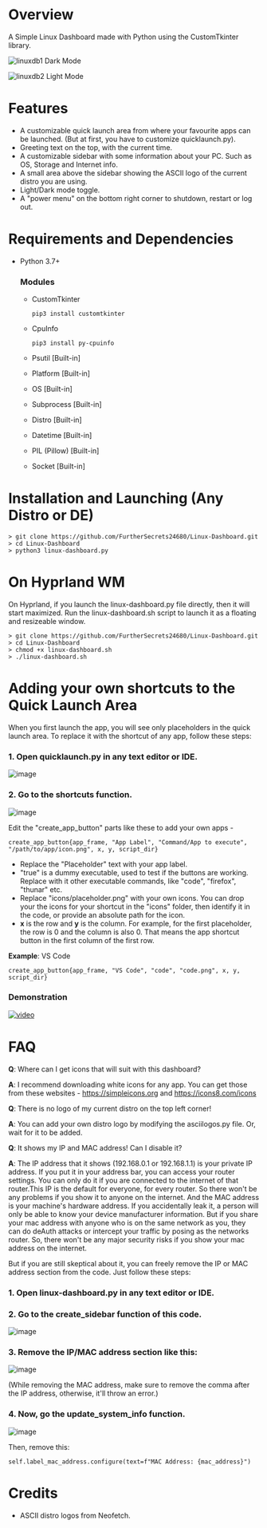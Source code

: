 # Overview
A Simple Linux Dashboard made with Python using the CustomTkinter library.

![linuxdb1](https://github.com/FurtherSecrets24680/Linux-Dashboard/assets/78081767/dfdb38df-2efd-4e84-9824-a23e4cfa96c6)
Dark Mode

![linuxdb2](https://github.com/FurtherSecrets24680/Linux-Dashboard/assets/78081767/b106740d-0552-45ff-91f8-ae92d97517d5)
Light Mode

# Features
- A customizable quick launch area from where your favourite apps can be launched. (But at first, you have to customize quicklaunch.py).
- Greeting text on the top, with the current time.
- A customizable sidebar with some information about your PC. Such as OS, Storage and Internet info.
- A small area above the sidebar showing the ASCII logo of the current distro you are using.
- Light/Dark mode toggle.
- A "power menu" on the bottom right corner to shutdown, restart or log out.

# Requirements and Dependencies
- Python 3.7+
   ### Modules
   - CustomTkinter
     
     ```
     pip3 install customtkinter
     ```
   - CpuInfo
     
     ```
     pip3 install py-cpuinfo
     ```
   - Psutil [Built-in]
   - Platform [Built-in]
   - OS [Built-in]
   - Subprocess [Built-in]
   - Distro [Built-in]
   - Datetime [Built-in]
   - PIL (Pillow) [Built-in]
   - Socket [Built-in]

# Installation and Launching (Any Distro or DE)

```
> git clone https://github.com/FurtherSecrets24680/Linux-Dashboard.git
> cd Linux-Dashboard
> python3 linux-dashboard.py
```
# On Hyprland WM
On Hyprland, if you launch the linux-dashboard.py file directly, then it will start maximized. Run the linux-dashboard.sh script to launch it as a floating and resizeable window.

```
> git clone https://github.com/FurtherSecrets24680/Linux-Dashboard.git
> cd Linux-Dashboard
> chmod +x linux-dashboard.sh
> ./linux-dashboard.sh
```

# Adding your own shortcuts to the Quick Launch Area
When you first launch the app, you will see only placeholders in the quick launch area.
To replace it with the shortcut of any app, follow these steps:

### 1. Open quicklaunch.py in any text editor or IDE.
![image](https://github.com/FurtherSecrets24680/Linux-Dashboard/assets/78081767/62af0f79-fa06-45f1-9048-4649245ee02d)

### 2. Go to the shortcuts function.
![image](https://github.com/FurtherSecrets24680/Linux-Dashboard/assets/78081767/ceed08c7-f9d9-42b1-856f-5b530bfa45cc)

Edit the "create_app_button" parts like these to add your own apps -
```
create_app_button{app_frame, "App Label", "Command/App to execute", "/path/to/app/icon.png", x, y, script_dir}
```
- Replace the "Placeholder" text with your app label.
- "true" is a dummy executable, used to test if the buttons are working. Replace with it other executable commands, like "code", "firefox", "thunar" etc.
- Replace "icons/placeholder.png" with your own icons. You can drop your the icons for your shortcut in the "icons" folder, then identify it in the code, or provide an absolute path for the icon.
- **x** is the row and **y** is the column. For example, for the first placeholder, the row is 0 and the column is also 0. That means the app shortcut button in the first column of the first row.

**Example**: VS Code
```
create_app_button{app_frame, "VS Code", "code", "code.png", x, y, script_dir}
```
### Demonstration
[![video](https://github.com/FurtherSecrets24680/Linux-Dashboard/assets/78081767/735ef4fd-c29e-4905-a36b-69cf208f5b1f)](https://github.com/FurtherSecrets24680/Linux-Dashboard/assets/78081767/e7e430aa-2638-45e7-b754-2ffe12e7953b)

# FAQ
**Q**: Where can I get icons that will suit with this dashboard?

**A**: I recommend downloading white icons for any app. You can get those from these websites - https://simpleicons.org and https://icons8.com/icons

**Q**: There is no logo of my current distro on the top left corner!

**A**: You can add your own distro logo by modifying the asciilogos.py file. Or, wait for it to be added.

**Q**: It shows my IP and MAC address! Can I disable it?

**A**: The IP address that it shows (192.168.0.1 or 192.168.1.1) is your private IP address. If you put it in your address bar, you can access your router settings. You can only do it if you are connected to the internet of that router.This IP is the default for everyone, for every router. So there won't be any problems if you show it to anyone on the internet. And the MAC address is your machine's hardware address. If you accidentally leak it, a person will only be able to know your device manufacturer information. But if you share your mac address with anyone who is on the same network as you, they can do deAuth attacks or intercept your traffic by posing as the networks router. So, there won't be any major security risks if you show your mac address on the internet.

But if you are still skeptical about it, you can freely remove the IP or MAC address section from the code. Just follow these steps:

### 1. Open linux-dashboard.py in any text editor or IDE.
### 2. Go to the create_sidebar function of this code.
![image](https://github.com/FurtherSecrets24680/Linux-Dashboard/assets/78081767/5447a55e-7b10-450a-98cc-944aae24e68c)
### 3. Remove the IP/MAC address section like this:
![image](https://github.com/FurtherSecrets24680/Linux-Dashboard/assets/78081767/6181048e-5765-4553-be3f-30e7342ab057)

(While removing the MAC address, make sure to remove the comma after the IP address, otherwise, it'll throw an error.)
### 4. Now, go the update_system_info function.
![image](https://github.com/FurtherSecrets24680/Linux-Dashboard/assets/78081767/1f46ea13-3cac-4e98-b176-6e2c5740b2ac)

Then, remove this: 
```
self.label_mac_address.configure(text=f"MAC Address: {mac_address}")
```




# Credits
- ASCII distro logos from Neofetch.




